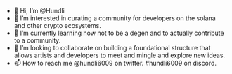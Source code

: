 - 👋 Hi, I’m @Hundli
- 👀 I’m interested in curating a community for developers on the solana and other crypto ecosystems. 
- 🌱 I’m currently learning how not to be a degen and to actually contribute to a community. 
- 💞️ I’m looking to collaborate on building a foundational structure that allows artists and developers to meet and mingle and explore new ideas. 
- 📫 How to reach me @hundli6009 on twitter. #hundli6009 on discord. 

<!---
Hundli/Hundli is a ✨ special ✨ repository because its `README.md` (this file) appears on your GitHub profile.
You can click the Preview link to take a look at your changes.
--->
